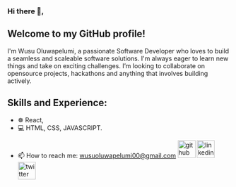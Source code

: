 ### Hi there 👋, 
## Welcome to my GitHub profile!
I'm Wusu Oluwapelumi, a passionate Software Developer who loves to build a seamless and scaleable software solutions. I'm always eager to learn new things and take on exciting challenges. I’m looking to collaborate on opensource projects, hackathons and anything that involves building actively.

## Skills and Experience:
* ☸ React,
* 💻 HTML, CSS, JAVASCRIPT.


- 📫 How to reach me: wusuoluwapelumi00@gmail.com
[<img src='https://cdn.jsdelivr.net/npm/simple-icons@3.0.1/icons/github.svg' alt='github' height='40'>](https://github.com/Lummieboy)  [<img src='https://cdn.jsdelivr.net/npm/simple-icons@3.0.1/icons/linkedin.svg' alt='linkedin' height='40'>](https://www.linkedin.com/in/wusu-oluwapelumi-82107425a/)  [<img src='https://cdn.jsdelivr.net/npm/simple-icons@3.0.1/icons/twitter.svg' alt='twitter' height='40'>](https://twitter.com/lummieboy)  



